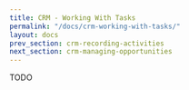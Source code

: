 ```yaml
---
title: CRM - Working With Tasks
permalink: "/docs/crm-working-with-tasks/"
layout: docs
prev_section: crm-recording-activities
next_section: crm-managing-opportunities
---
```


TODO

